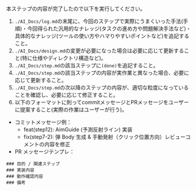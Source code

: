 本ステップの内容が完了したので以下を実行してください。

1. `./AI_Docs/log.md`の末尾に、今回のステップで実際にうまくいった手法(手順)・今回得られた汎用的なナレッジ(タスクの進め方や問題解決手法など)・具体的なナレッジ(ツールの使い方やハマりやすいポイントなど)を追記すること。
2. `./AI_Docs/design.md`の変更が必要になった場合は必要に応じて更新すること(特に仕様やディレクトリ構造など)。
3. `./AI_Docs/step.md`の該当ステップに`(done)`を追記すること。
4. `./AI_Docs/step.md`の該当ステップの内容が実作業と異なった場合、必要に応じて更新すること。
5. `./AI_Docs/step.md`の次以降のステップの内容が、適切な粒度になっていることを確認し、必要に応じて修正すること。
6. 以下のフォーマットに則ってcommitメッセージとPRメッセージをユーザーに提案すること(実際の作業はユーザーが行う)。

- コミットメッセージ例：
  - feat(step12): AimGuide (予測反射ライン) 実装
  - fix(step7-2): 弾 Body 生成 & 手動発射（クリック位置方向）レビューコメントの内容を修正
- PR メッセージテンプレ：

```
### 目的 / 関連ステップ
### 実装内容
### 動作確認内容
### 備考
```
